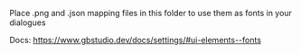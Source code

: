 Place .png and .json mapping files in this folder to use them as fonts in your dialogues

Docs: https://www.gbstudio.dev/docs/settings/#ui-elements--fonts
